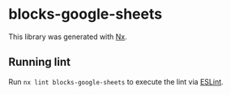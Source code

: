 # blocks-google-sheets

This library was generated with [Nx](https://nx.dev).

## Running lint

Run `nx lint blocks-google-sheets` to execute the lint via [ESLint](https://eslint.org/).
